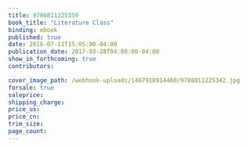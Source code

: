 ```yaml
---
title: 9780811225359
book_title: "Literature Class"
binding: ebook
published: true
date: 2016-07-11T15:05:00-04:00
publication_date: 2017-03-28T04:00:00-04:00
show_in_forthcoming: true
contributors:

cover_image_path: /webhook-uploads/1467918914460/9780811225342.jpg
forsale: true
saleprice:
shipping_charge:
price_us:
price_cn:
trim_size:
page_count:
---
```


